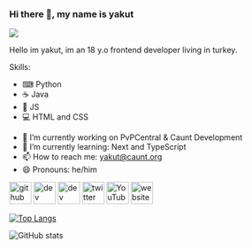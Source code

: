### Hi there 👋, my name is yakut
![](https://github.com/yakutwrld/yakut/blob/main/wfxdOSlxaA3rvLU0.gif)

Hello im yakut, im an 18 y.o frontend developer living in turkey.

Skills: 
* ⌨ Python
* ☕ Java
* 💾 JS
* 💻 HTML and CSS

- 🔭 I’m currently working on PvPCentral & Caunt Development 
- 🌱 I’m currently learning: Next and TypeScript 
- 📫 How to reach me: yakut@caunt.org 
- 😄 Pronouns: he/him 


[<img src='https://cdn.jsdelivr.net/npm/simple-icons@3.0.1/icons/github.svg' alt='github' height='40'>](https://github.com/yakutwrld)  [<img src='https://cdn.jsdelivr.net/npm/simple-icons@3.0.1/icons/dev-dot-to.svg' alt='dev' height='40'>](https://dev.to/y7)  [<img src='https://cdn.jsdelivr.net/npm/simple-icons@3.0.1/icons/hashnode.svg' alt='dev' height='40'>](q5)  [<img src='https://cdn.jsdelivr.net/npm/simple-icons@3.0.1/icons/twitter.svg' alt='twitter' height='40'>](https://twitter.com/yakutwrld)  [<img src='https://cdn.jsdelivr.net/npm/simple-icons@3.0.1/icons/youtube.svg' alt='YouTube' height='40'>](https://www.youtube.com/channel/@refected)  [<img src='https://cdn.jsdelivr.net/npm/simple-icons@3.0.1/icons/icloud.svg' alt='website' height='40'>](https://ayo.so/patreon)  

[![Top Langs](https://github-readme-stats.vercel.app/api/top-langs/?username=yakutwrld)](https://github.com/anuraghazra/github-readme-stats)

![GitHub stats](https://github-readme-stats.vercel.app/api?username=yakutwrld&show_icons=true)  

